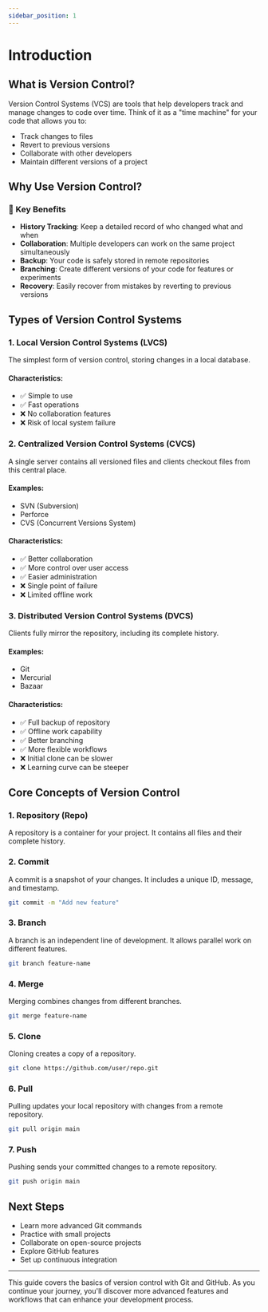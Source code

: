 ```yaml
---
sidebar_position: 1
---
```


# Introduction

## What is Version Control?

Version Control Systems (VCS) are tools that help developers track and manage changes to code over time. Think of it as a "time machine" for your code that allows you to:

- Track changes to files
- Revert to previous versions
- Collaborate with other developers
- Maintain different versions of a project

## Why Use Version Control?

### 🔑 Key Benefits

- **History Tracking**: Keep a detailed record of who changed what and when
- **Collaboration**: Multiple developers can work on the same project simultaneously
- **Backup**: Your code is safely stored in remote repositories
- **Branching**: Create different versions of your code for features or experiments
- **Recovery**: Easily recover from mistakes by reverting to previous versions

## Types of Version Control Systems

### 1. Local Version Control Systems (LVCS)

The simplest form of version control, storing changes in a local database.

#### Characteristics:

- ✅ Simple to use
- ✅ Fast operations
- ❌ No collaboration features
- ❌ Risk of local system failure

### 2. Centralized Version Control Systems (CVCS)

A single server contains all versioned files and clients checkout files from this central place.

#### Examples:

- SVN (Subversion)
- Perforce
- CVS (Concurrent Versions System)

#### Characteristics:

- ✅ Better collaboration
- ✅ More control over user access
- ✅ Easier administration
- ❌ Single point of failure
- ❌ Limited offline work

### 3. Distributed Version Control Systems (DVCS)

Clients fully mirror the repository, including its complete history.

#### Examples:

- Git
- Mercurial
- Bazaar

#### Characteristics:

- ✅ Full backup of repository
- ✅ Offline work capability
- ✅ Better branching
- ✅ More flexible workflows
- ❌ Initial clone can be slower
- ❌ Learning curve can be steeper

## Core Concepts of Version Control

### 1. Repository (Repo)

A repository is a container for your project. It contains all files and their complete history.

### 2. Commit

A commit is a snapshot of your changes. It includes a unique ID, message, and timestamp.

```bash
git commit -m "Add new feature"
```

### 3. Branch

A branch is an independent line of development. It allows parallel work on different features.

```bash
git branch feature-name
```

### 4. Merge

Merging combines changes from different branches.

```bash
git merge feature-name
```

### 5. Clone

Cloning creates a copy of a repository.

```bash
git clone https://github.com/user/repo.git
```

### 6. Pull

Pulling updates your local repository with changes from a remote repository.

```bash
git pull origin main
```

### 7. Push

Pushing sends your committed changes to a remote repository.

```bash
git push origin main
```

## Next Steps

- Learn more advanced Git commands
- Practice with small projects
- Collaborate on open-source projects
- Explore GitHub features
- Set up continuous integration

---

This guide covers the basics of version control with Git and GitHub. As you continue your journey, you'll discover more advanced features and workflows that can enhance your development process.
